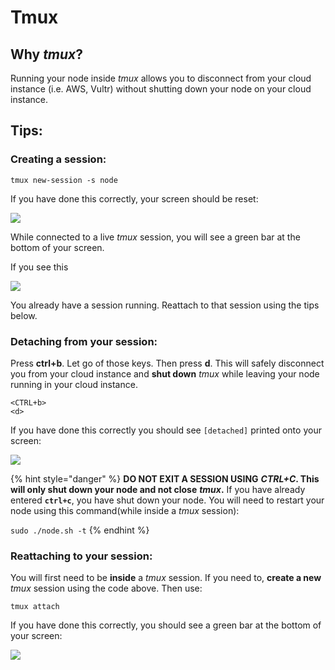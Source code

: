 # Tmux

## Why _tmux_? <a id="why-tmux"></a>

Running your node inside _tmux_ allows you to disconnect from your cloud instance \(i.e. AWS, Vultr\) without shutting down your node on your cloud instance.

## Tips: <a id="tips"></a>

### Creating a session: <a id="creating-a-session"></a>

```text
tmux new-session -s node
```

If you have done this correctly, your screen should be reset:

![](https://blobscdn.gitbook.com/v0/b/gitbook-28427.appspot.com/o/assets%2F-LlDqlxK8e45wuh1WH4h%2F-LmBl4UMO5NJ_jpqKFIz%2F-LmBlXPwAvumyMrNquRL%2Fimage.png?alt=media&token=5d317651-5cad-4c28-93e9-942ff2b907f2)

While connected to a live _tmux_ session, you will see a green bar at the bottom of your screen.

If you see this

![](https://blobscdn.gitbook.com/v0/b/gitbook-28427.appspot.com/o/assets%2F-LlDqlxK8e45wuh1WH4h%2F-LmBKWJFKC8YA467cEi1%2F-LmBLUVtEwbA95jGDfDX%2Fimage.png?alt=media&token=eebca614-7184-4e4e-99da-993b7539e013)

You already have a session running. Reattach to that session using the tips below.

### Detaching from your session: <a id="detaching-from-your-session"></a>

Press **ctrl+b**. Let go of those keys. Then press **d**. This will safely disconnect you from your cloud instance and **shut down** _tmux_ while leaving your node running in your cloud instance.

```text
<CTRL+b>
<d>
```

If you have done this correctly you should see `[detached]` printed onto your screen:

![](https://blobscdn.gitbook.com/v0/b/gitbook-28427.appspot.com/o/assets%2F-LlDqlxK8e45wuh1WH4h%2F-LmBLy7Qr9ZeO3W45D6A%2F-LmBMRJTh64UU56iyhNi%2Fimage.png?alt=media&token=6a5b3108-ecba-42e5-8357-783a4cf196d1)

{% hint style="danger" %}
**DO NOT EXIT A SESSION USING** _**CTRL+C**_**. This will only shut down your node and not close** _**tmux**_**.** If you have already entered **`ctrl+c`**, you have shut down your node. You will need to restart your node using this command\(while inside a _tmux_ session\):

`sudo ./node.sh -t`
{% endhint %}

### Reattaching to your session: <a id="reattaching-to-your-session"></a>

You will first need to be **inside** a _tmux_ session. If you need to, **create a new** _tmux_ session using the code above. Then use:

```text
tmux attach
```

If you have done this correctly, you should see a green bar at the bottom of your screen:

![](https://blobscdn.gitbook.com/v0/b/gitbook-28427.appspot.com/o/assets%2F-LlDqlxK8e45wuh1WH4h%2F-LmBLy7Qr9ZeO3W45D6A%2F-LmBNBpX-tpH0KTixzi0%2Fimage.png?alt=media&token=4af67c2d-6596-48c6-8a17-25657fd7d6f0)

